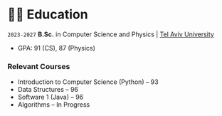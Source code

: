 # 👨‍🎓 Education

`2023-2027` **B.Sc.** in Computer Science and Physics | [Tel Aviv University](https://www.tau.ac.il/en/) 
- GPA: 91 (CS), 87 (Physics)

### Relevant Courses
- Introduction to Computer Science (Python) – 93
- Data Structures – 96
- Software 1 (Java) – 96
- Algorithms – In Progress
